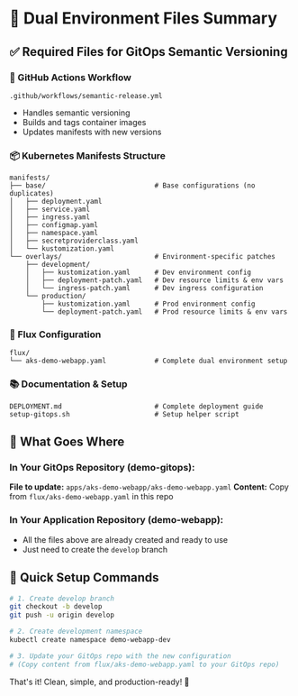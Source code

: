 # 📁 Dual Environment Files Summary

## ✅ Required Files for GitOps Semantic Versioning

### 🚀 GitHub Actions Workflow
```
.github/workflows/semantic-release.yml
```
- Handles semantic versioning
- Builds and tags container images
- Updates manifests with new versions

### 📦 Kubernetes Manifests Structure
```
manifests/
├── base/                           # Base configurations (no duplicates)
│   ├── deployment.yaml
│   ├── service.yaml
│   ├── ingress.yaml
│   ├── configmap.yaml
│   ├── namespace.yaml
│   ├── secretproviderclass.yaml
│   └── kustomization.yaml
└── overlays/                       # Environment-specific patches
    ├── development/
    │   ├── kustomization.yaml      # Dev environment config
    │   ├── deployment-patch.yaml   # Dev resource limits & env vars
    │   └── ingress-patch.yaml      # Dev ingress configuration
    └── production/
        ├── kustomization.yaml      # Prod environment config
        └── deployment-patch.yaml   # Prod resource limits & env vars
```

### 🔄 Flux Configuration
```
flux/
└── aks-demo-webapp.yaml            # Complete dual environment setup
```

### 📚 Documentation & Setup
```
DEPLOYMENT.md                       # Complete deployment guide
setup-gitops.sh                     # Setup helper script
```

## 🎯 What Goes Where

### In Your GitOps Repository (demo-gitops):
**File to update:** `apps/aks-demo-webapp/aks-demo-webapp.yaml`
**Content:** Copy from `flux/aks-demo-webapp.yaml` in this repo

### In Your Application Repository (demo-webapp):
- All the files above are already created and ready to use
- Just need to create the `develop` branch

## 🚦 Quick Setup Commands

```bash
# 1. Create develop branch
git checkout -b develop
git push -u origin develop

# 2. Create development namespace
kubectl create namespace demo-webapp-dev

# 3. Update your GitOps repo with the new configuration
# (Copy content from flux/aks-demo-webapp.yaml to your GitOps repo)
```

That's it! Clean, simple, and production-ready! 🎉
